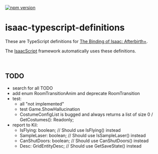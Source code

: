[![npm version](https://img.shields.io/npm/v/isaac-typescript-definitions.svg)](https://www.npmjs.com/package/isaac-typescript-definitions)

# isaac-typescript-definitions

These are TypeScript definitions for [The Binding of Isaac: Afterbirth+](https://store.steampowered.com/app/570660/The_Binding_of_Isaac_Afterbirth/).

The [IsaacScript](https://isaacscript.github.io/) framework automatically uses these definitions.

<br />

## TODO

- search for all TODO
- add enum RoomTransitionAnim and deprecate RoomTransition
- test:
  - all "not implemented"
  - test Game.ShowHallucination
  - CostumeConfigList is bugged and always returns a list of size 0 / GetCostumes(): Readonly<CostumeConfigList>;
- report to Kil:
  - IsFlying: boolean; // Should use IsFlying() instead
  - SampleLaser: boolean; // Should use IsSampleLaser() instead
  - CanShutDoors: boolean; // Should use CanShutDoors() instead
  - Desc: GridEntityDesc; // Should use GetSaveState() instead

